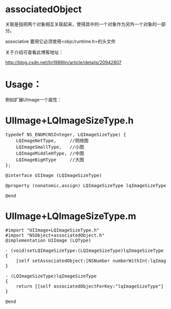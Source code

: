 associatedObject
================

关联是指把两个对象相互关联起来，使得其中的一个对象作为另外一个对象的一部分。

associative 要用它必须使用<objc/runtime.h>的头文件

关于介绍可查看此博客地址：

http://blog.csdn.net/lin1986lin/article/details/20942807

Usage：
================
例如扩展UImage一个属性：

UIImage+LQImageSizeType.h
================

<pre>
typedef NS_ENUM(NSInteger, LQImageSizeType) {
    LQImageNetType,     //网络图
    LQImageSmallType,   //小图
    LQImageMiddleHType, //中图
    LQImageBigHType     //大图
};

@interface UIImage (LQImageSizeType)

@property (nonatomic,assign) LQImageSizeType lqImageSizeType;

@end
</pre>

UIImage+LQImageSizeType.m
================ 

<pre>
#import "UIImage+LQImageSizeType.h"
#import "NSObject+associatedObject.h"
@implementation UIImage (LQType)

- (void)setLQImageSizeType:(LQImageSizeType)lqImageSizeType
{
    [self setAssociatedObject:[NSNumber numberWithInt:lqImageSizeType] forKey:"lqImageSizeType"];
}

- (LQImageSizeType)lqImageSizeType
{
    return [[self associatedObjectForKey:"lqImageSizeType"] intValue];
}

@end
</pre>
